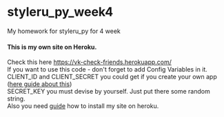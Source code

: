 # styleru_py_week4
My homework for styleru_py for 4 week

####  This is my own site on Heroku.  
Check this here https://vk-check-friends.herokuapp.com/  
If you want to use this code - don't forget to add Config Variables in it.  
CLIENT_ID and CLIENT_SECRET you could get if you create your own app ([here guide about this](https://vk.com/dev/first_guide))  
SECRET_KEY you must devise by yourself. Just put there some random string.  
Also you need [guide](https://devcenter.heroku.com/articles/getting-started-with-python#introduction) how to install my site on heroku.  
